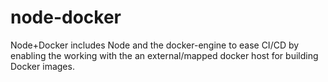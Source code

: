 # node-docker

Node+Docker includes Node and the docker-engine to ease CI/CD by enabling the 
working with the an external/mapped docker host for building Docker images.
